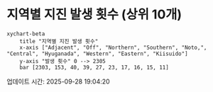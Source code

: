 # 지역별 지진 발생 횟수 (상위 10개)

```mermaid
xychart-beta
    title "지역별 지진 발생 횟수"
    x-axis ["Adjacent", "Off", "Northern", "Southern", "Noto,", "Central", "Hyuganada", "Western", "Eastern", "Kiisuido"]
    y-axis "발생 횟수" 0 --> 2305
    bar [2303, 153, 40, 39, 27, 23, 17, 16, 15, 11]
```

업데이트 시간: 2025-09-28 19:04:20
